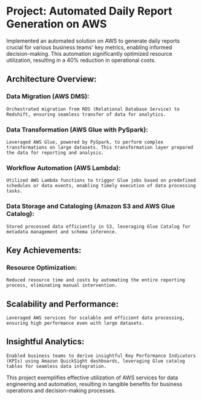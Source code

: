 # Project: Automated Daily Report Generation on AWS
Implemented an automated solution on AWS to generate daily reports crucial for various business teams' key metrics, enabling informed decision-making. This automation significantly optimized resource utilization, resulting in a 40% reduction in operational costs.

## Architecture Overview:
### Data Migration (AWS DMS): 
    Orchestrated migration from RDS (Relational Database Service) to Redshift, ensuring seamless transfer of data for analytics.

### Data Transformation (AWS Glue with PySpark): 
    Leveraged AWS Glue, powered by PySpark, to perform complex transformations on large datasets. This transformation layer prepared the data for reporting and analysis.

### Workflow Automation (AWS Lambda): 
    Utilized AWS Lambda functions to trigger Glue jobs based on predefined schedules or data events, enabling timely execution of data processing tasks.

### Data Storage and Cataloging (Amazon S3 and AWS Glue Catalog):
    Stored processed data efficiently in S3, leveraging Glue Catalog for metadata management and schema inference.

## Key Achievements:
### Resource Optimization:
    Reduced resource time and costs by automating the entire reporting process, eliminating manual intervention.

## Scalability and Performance: 
    Leveraged AWS services for scalable and efficient data processing, ensuring high performance even with large datasets.

## Insightful Analytics: 
    Enabled business teams to derive insightful Key Performance Indicators (KPIs) using Amazon QuickSight dashboards, leveraging Glue catalog tables for seamless data integration.

This project exemplifies effective utilization of AWS services for data engineering and automation, resulting in tangible benefits for business operations and decision-making processes.
